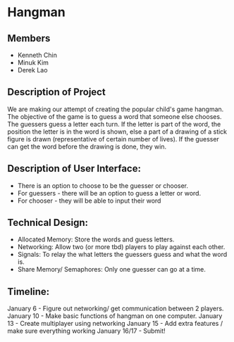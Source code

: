 # Hangman

## Members
- Kenneth Chin  
- Minuk Kim  
- Derek Lao  

## Description of Project  
We are making our attempt of creating the popular child's game hangman.
The objective of the game is to guess a word that someone else chooses. The
guessers guess a letter each turn. If the letter is part of the word, the
position the letter is in the word is shown, else a part of a drawing of a stick 
figure is drawn (representative of certain number of lives). If the guesser can
get the word before the drawing is done, they win.

## Description of User Interface:  
- There is an option to choose to be the guesser or chooser.
- For guessers - there will be an option to guess a letter or word.
- For chooser - they will be able to input their word


## Technical Design:
- Allocated Memory: Store the words and guess letters.
- Networking: Allow two (or more tbd) players to play against each other.
- Signals: To relay the what letters the guessers guess and what the word is.
- Share Memory/ Semaphores: Only one guesser can go at a time.


## Timeline:
January 6 - Figure out networking/ get communication between 2 players.  
January 10 - Make basic functions of hangman on one computer.
January 13 - Create multiplayer using networking
January 15 - Add extra features / make sure everything working
January 16/17 - Submit!

